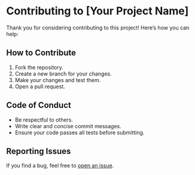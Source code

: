 # Contributing to [Your Project Name]

Thank you for considering contributing to this project! Here’s how you can help:

## How to Contribute
1. Fork the repository.
2. Create a new branch for your changes.
3. Make your changes and test them.
4. Open a pull request.

## Code of Conduct
- Be respectful to others.
- Write clear and concise commit messages.
- Ensure your code passes all tests before submitting.

## Reporting Issues
If you find a bug, feel free to [open an issue](https://github.com/your-username/your-repo/issues).
